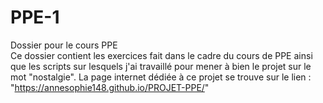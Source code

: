 # PPE-1
Dossier pour le cours PPE <br>
Ce dossier contient les exercices fait dans le cadre du cours de PPE ainsi que les scripts sur lesquels j'ai travaillé pour mener à bien le projet sur le mot "nostalgie".
La page internet dédiée à ce projet se trouve sur le lien : "https://annesophie148.github.io/PROJET-PPE/"
